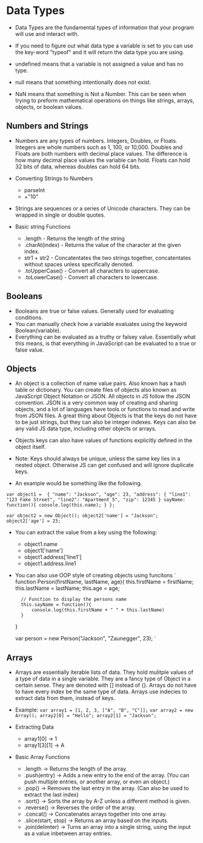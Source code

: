 # Data Types
* Data Types are the fundamental types of information that your program will use and interact with.
* If you need to figure out what data type a variable is set to you can use the key-word "typeof" and it will return the data type you are using. 

* undefined means that a variable is not assigned a value and has no type.
* null means that something intentionally does not exist. 
* NaN means that something is Not a Number. This can be seen when trying to preform mathematical operations on things like strings, arrays, objects, or boolean values. 

## Numbers and Strings
* Numbers are any types of numbers. Integers, Doubles, or Floats. Integers are whole numbers such as 1, 100, or 10,000. Doubles and Floats are both numbers with decimal place values. The difference is how many decimal place values the variable can hold. Floats can hold 32 bits of data, whereas doubles can hold 64 bits.

* Converting Strings to Numbers
    * parseInt
    * +"10"

* Strings are sequences or a series of Unicode characters. They can be wrapped in single or double quotes.

* Basic string Functions
    * .length - Returns the length of the string
    * .charAt(index) - Returns the value of the character at the given index.
    * str1 + str2 - Concatentates the two strings together, concatentates without spaces unless specifically denoted.
    * .toUpperCase() - Convert all characters to uppercase.
    * .toLowerCase() - Convert all characters to lowercase.

## Booleans
* Booleans are true or false values. Generally used for evaluating conditions.
* You can manually check how a variable evaluates using the keyword Boolean(variable).
* Everything can be evaluated as a truthy or falsey value. Essentially what this means, is that everything in JavaScript can be evaluated to a true or false value. 

## Objects
* An object is a collection of name value pairs. Also known has a hash table or dictionary. You can create files of objects also known as JavaScript Object Notation or JSON. All objects in JS follow the JSON convention. JSON is a very common way of creating and sharing objects, and a lot of languages have tools or functions to read and write from JSON files. A great thing about Objects is that the keys do not have to be just strings, but they can also be integer indexes. Keys can also be any valid JS data type, including other objects or arrays. 

* Objects keys can also have values of functions explicitly defined in the object itself. 

* Note: Keys should always be unique, unless the same key lies in a nested object. Otherwise JS can get confused and will ignore duplicate keys. 

* An example would be something like the following.

`
    var object1 = 
    {
        "name": "Jackson",
        "age": 23,
        "address": {
            "line1": "123 Fake Street",
            "line2": "Apartment 5",
            "zip": 12345
        }
        sayName: function(){
            console.log(this.name);
        }
    };
`

`
    var object2 = new Object();
    object2['name'] = "Jackson";
    object2['age'] = 23;
`

* You can extract the value from a key using the following: 
    * object1.name 
    * object1['name']
    * object1.address['line1']
    * object1.address.line1

* You can also use OOP style of creating objects using funcitons
`
    function Person(firstName, lastName, age){
        this.firstName = firstName;
        this.lastName = lastName;
        this.age = age;

        // Function to display the persons name
        this.sayName = function(){
            console.log(this.firstName + " " + this.lastName)
        }
    }

    var person = new Person("Jackson", "Zaunegger", 23);
`


## Arrays
* Arrays are essentially iterable lists of data. They hold mulitple values of a type of data in a single variable. They are a fancy type of Object in a certain sense. They are denoted with [] instead of {}. Arrays do not have to have every index be the same type of data. Arrays use indecies to extract data from them, instead of keys. 

* Example:
`
    var array1 = [1, 2, 3, ["A", "B", "C"]];
`
`
    var array2 = new Array();
    array2[0] = "Hello";
    array2[1] = "Jackson";
`
* Extracting Data 
    * array1[0] -> 1
    * array1[3][1] -> A

* Basic Array Functions
    * .length               -> Returns the length of the array.
    * .push(entry)          -> Adds a new entry to the end of the array. (You can push multiple entries, or another array, or even an object.)
    * .pop()                -> Removes the last entry in the array. (Can also be used to extract the last index)
    * .sort()               -> Sorts the array by A-Z unless a different method is given.
    * .reverse()            -> Reverses the order of the array.
    * .concat()             -> Concatenates arrays together into one array.
    * .slice(start, stop)   -> Returns an array based on the inputs.
    * .join(delimter)       -> Turns an array into a single string, using the input as a value inbetween array entries.
